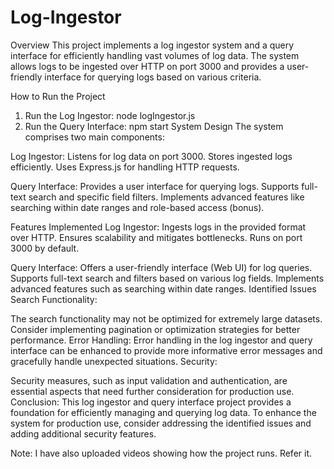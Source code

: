 # Log-Ingestor
Overview
This project implements a log ingestor system and a query interface for efficiently handling vast volumes of log data. The system allows logs to be ingested over HTTP on port 3000 and provides a user-friendly interface for querying logs based on various criteria.

How to Run the Project
1. Run the Log Ingestor:
   node logIngestor.js
2. Run the Query Interface:
   npm start
System Design
The system comprises two main components:

Log Ingestor:
Listens for log data on port 3000.
Stores ingested logs efficiently.
Uses Express.js for handling HTTP requests.

Query Interface:
Provides a user interface for querying logs.
Supports full-text search and specific field filters.
Implements advanced features like searching within date ranges and role-based access (bonus).

Features Implemented
Log Ingestor:
Ingests logs in the provided format over HTTP.
Ensures scalability and mitigates bottlenecks.
Runs on port 3000 by default.

Query Interface:
Offers a user-friendly interface (Web UI) for log queries.
Supports full-text search and filters based on various log fields.
Implements advanced features such as searching within date ranges.
Identified Issues
Search Functionality:

The search functionality may not be optimized for extremely large datasets. Consider implementing pagination or optimization strategies for better performance.
Error Handling:
Error handling in the log ingestor and query interface can be enhanced to provide more informative error messages and gracefully handle unexpected situations.
Security:

Security measures, such as input validation and authentication, are essential aspects that need further consideration for production use.
Conclusion:
This log ingestor and query interface project provides a foundation for efficiently managing and querying log data. To enhance the system for production use, consider addressing the identified issues and adding additional security features.

Note: I have also uploaded videos showing how the project runs. Refer it.
